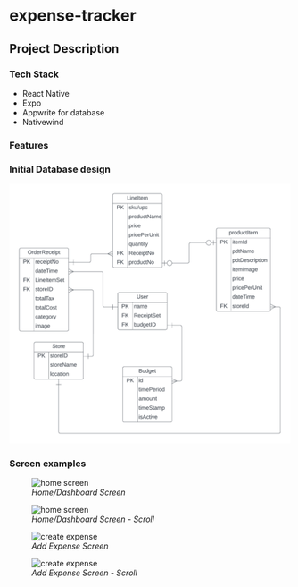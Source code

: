 # expense-tracker

## Project Description


### Tech Stack
- React Native
- Expo
- Appwrite for database
- Nativewind

### Features


### Initial Database design

<img width="550" alt="database design lucidchart" src="https://github.com/suha-nathan/expense-tracker/blob/main/design-info/database-design-v1.png">


### Screen examples

<figure>
<img width="250" alt="home screen" src="https://github.com/suha-nathan/expense-tracker/blob/main/design-info/home-1.jpeg" >
<figcaption><em>Home/Dashboard Screen</em></figcaption>
</figure>

<figure>
<img width="250" alt="home screen" src="https://github.com/suha-nathan/expense-tracker/blob/main/design-info/home-scroll.jpeg" >
<figcaption><em>Home/Dashboard Screen - Scroll</em></figcaption>
</figure>

<figure>
<img width="250" alt="create expense" src="https://github.com/suha-nathan/expense-tracker/blob/main/design-info/add-expense-1.jpeg" >
<figcaption><em>Add Expense Screen</em></figcaption>
</figure>

<figure>
<img width="250" alt="create expense" src="https://github.com/suha-nathan/expense-tracker/blob/main/design-info/add-expense-scroll.jpeg" >
<figcaption><em>Add Expense Screen - Scroll</em></figcaption>
</figure>
